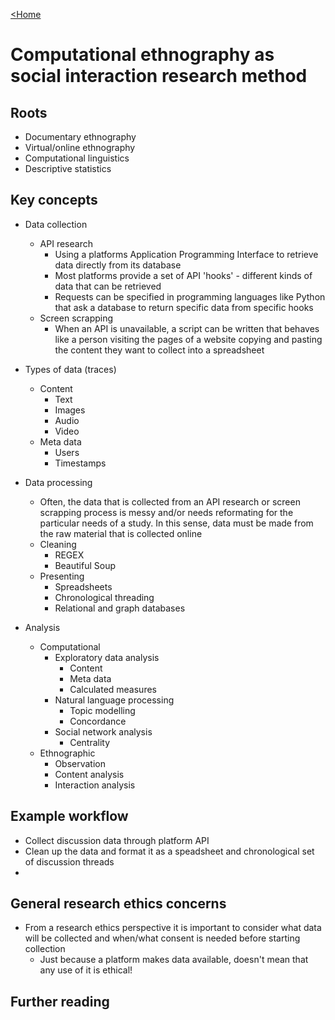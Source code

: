 [<Home](README.md)

# Computational ethnography as social interaction research method

## Roots
- Documentary ethnography
- Virtual/online ethnography
- Computational linguistics
- Descriptive statistics

## Key concepts
- Data collection
  - API research
    - Using a platforms Application Programming Interface to retrieve data directly from its database
    - Most platforms provide a set of API 'hooks' - different kinds of data that can be retrieved
    - Requests can be specified in programming languages like Python that ask a database to return specific data from specific hooks
  - Screen scrapping
    - When an API is unavailable, a script can be written that behaves like a person visiting the pages of a website copying and pasting the content they want to collect into a spreadsheet
    
- Types of data (traces)
  - Content
    - Text
    - Images
    - Audio
    - Video
  - Meta data
    - Users
    - Timestamps

- Data processing
  - Often, the data that is collected from an API research or screen scrapping process is messy and/or needs reformating for the particular needs of a study. In this sense, data must be made from the raw material that is collected online
  - Cleaning
    - REGEX
    - Beautiful Soup
  - Presenting
    - Spreadsheets
    - Chronological threading
    - Relational and graph databases

- Analysis
  - Computational
    - Exploratory data analysis
      - Content
      - Meta data
      - Calculated measures
    - Natural language processing
      - Topic modelling
      - Concordance
    - Social network analysis
      - Centrality
  - Ethnographic
    - Observation
    - Content analysis
    - Interaction analysis
    
## Example workflow
 - Collect discussion data through platform API
 - Clean up the data and format it as a speadsheet and chronological set of discussion threads
 - 

## General research ethics concerns
- From a research ethics perspective it is important to consider what data will be collected and when/what consent is needed before starting collection
  - Just because a platform makes data available, doesn't mean that any use of it is ethical!
  
## Further reading

  
  
